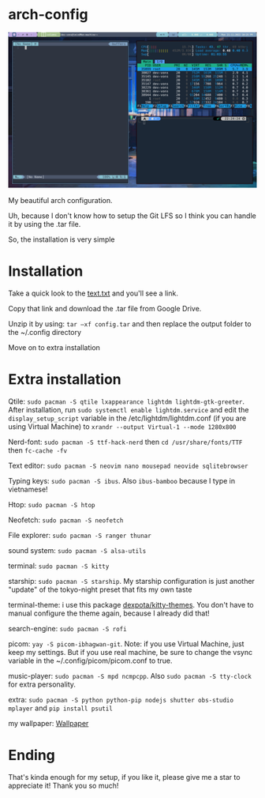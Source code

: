 # arch-config

<img src=".\setup.png" alt="Setup">

My beautiful arch configuration.

Uh, because I don't know how to setup the Git LFS so I think you can handle it by using the .tar file.

So, the installation is very simple

# Installation

Take a quick look to the [text.txt](https://github.com/imindMan/arch-config/blob/master/text.txt) and you'll see a link.

Copy that link and download the .tar file from Google Drive. 

Unzip it by using: `tar –xf config.tar` and then replace the output folder to the ~/.config directory

Move on to extra installation

# Extra installation
Qtile: `sudo pacman -S qtile lxappearance lightdm lightdm-gtk-greeter`. After installation, run `sudo systemctl enable lightdm.service` and edit the `display_setup_script` variable in the /etc/lightdm/lightdm.conf (if you are using Virtual Machine) to `xrandr --output Virtual-1 --mode 1280x800`

Nerd-font: `sudo pacman -S ttf-hack-nerd` then `cd /usr/share/fonts/TTF` then `fc-cache -fv` 

Text editor: `sudo pacman -S neovim nano mousepad neovide sqlitebrowser`

Typing keys: `sudo pacman -S ibus`. Also `ibus-bamboo` because I type in vietnamese!

Htop: `sudo pacman -S htop`

Neofetch: `sudo pacman -S neofetch`

File explorer: `sudo pacman -S ranger thunar`

sound system: `sudo pacman -S alsa-utils`

terminal: `sudo pacman -S kitty`

starship: `sudo pacman -S starship`. My starship configuration is just another "update" of the tokyo-night preset that fits my own taste

terminal-theme: i use this package [dexpota/kitty-themes](https://github.com/dexpota/kitty-themes). You don't have to manual configure the theme again, because I already did that!
 
search-engine: `sudo pacman -S rofi`

picom: `yay -S picom-ibhagwan-git`. Note: if you use Virtual Machine, just keep my settings. But if you use real machine, be sure to change the vsync variable in the ~/.config/picom/picom.conf to true.

music-player: `sudo pacman -S mpd ncmpcpp`. Also `sudo pacman -S tty-clock` for extra personality.

extra: `sudo pacman -S python python-pip nodejs shutter obs-studio mplayer` and `pip install psutil`

my wallpaper: [Wallpaper](https://images8.alphacoders.com/749/749455.png)

# Ending
That's kinda enough for my setup, if you like it, please give me a star to appreciate it! Thank you so much!

